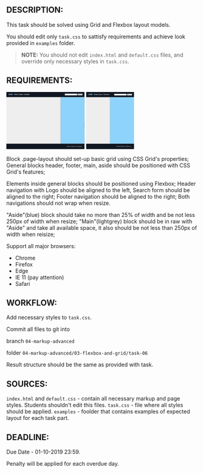 ## DESCRIPTION:

This task should be solved using Grid and Flexbox layout models.

You should edit only `task.css` to sattisfy requirements and achieve look provided in `examples` folder.

> **NOTE:** You should not edit `index.html` and `default.css` files, and override only necessary styles in `task.css`.

## REQUIREMENTS:

[<img src="examples/large.png" height="150" alt="Part 1 example" />](examples/large.png)
[<img src="examples/small.png" height="150" alt="Part 1 example" />](examples/small.png)

Block .page-layout should set-up basic grid using CSS Grid's properties;
General blocks header, footer, main, aside should be positioned with CSS Grid's features;

Elements inside general blocks should be positioned using Flexbox; Header navigation with Logo should be aligned to the left, Search form should be aligned to the right; Footer navigation should be aligned to the right; Both navigations should not wrap when resize.

"Aside"(blue) block should take no more than 25% of width and be not less 250px of width when resize; "Main"(lightgrey) block should be in raw with "Aside" and take all available space, it also should be not less than 250px of width when reisize;

Support all major browsers:
 * Chrome
 * Firefox
 * Edge
 * IE 11 (pay attention)
 * Safari

 ## WORKFLOW:
Add necessary styles to `task.css`.

Commit all files to git into

branch `04-markup-advanced`

folder `04-markup-advanced/03-flexbox-and-grid/task-06`

Result structure should be the same as provided with task.

## SOURCES:

`index.html` and `default.css` - contain all necessary markup and page styles. Students shouldn't edit this files.
`task.css` - file where all styles should be applied.
`examples` - foolder that contains examples of expected layout for each task part.

## DEADLINE:

Due Date - 01-10-2019 23:59.

Penalty will be applied for each overdue day.
